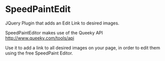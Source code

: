 # SpeedPaintEdit
JQuery Plugin that adds an Edit Link to desired images.

SpeedPaintEditor makes use of the Queeky API http://www.queeky.com/tools/api 

Use it to add a link to all desired images on your page, in order to edit them using the free SpeedPaint Editor.
